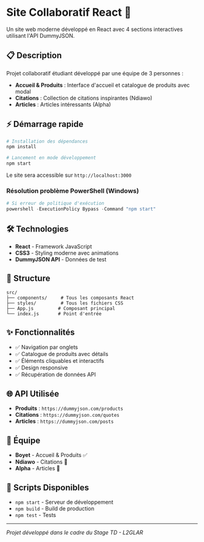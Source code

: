 # Site Collaboratif React 🚀

Un site web moderne développé en React avec 4 sections interactives utilisant l'API DummyJSON.

## 📋 Description

Projet collaboratif étudiant développé par une équipe de 3 personnes :
- **Accueil & Produits** : Interface d'accueil et catalogue de produits avec modal
- **Citations** : Collection de citations inspirantes (Ndiawo)
- **Articles** : Articles intéressants (Alpha)

## ⚡ Démarrage rapide

```bash
# Installation des dépendances
npm install

# Lancement en mode développement
npm start
```

Le site sera accessible sur `http://localhost:3000`

### Résolution problème PowerShell (Windows)
```powershell
# Si erreur de politique d'exécution
powershell -ExecutionPolicy Bypass -Command "npm start"
```

## 🛠️ Technologies

- **React** - Framework JavaScript
- **CSS3** - Styling moderne avec animations
- **DummyJSON API** - Données de test

## 📁 Structure

```
src/
├── components/     # Tous les composants React
├── styles/         # Tous les fichiers CSS
├── App.js         # Composant principal
└── index.js       # Point d'entrée
```

## ✨ Fonctionnalités

- ✅ Navigation par onglets
- ✅ Catalogue de produits avec détails
- ✅ Éléments cliquables et interactifs
- ✅ Design responsive
- ✅ Récupération de données API

## 🌐 API Utilisée

- **Produits** : `https://dummyjson.com/products`
- **Citations** : `https://dummyjson.com/quotes`
- **Articles** : `https://dummyjson.com/posts`

## 👥 Équipe

- **Boyet** - Accueil & Produits ✅
- **Ndiawo** - Citations 🚧
- **Alpha** - Articles 🚧

## 🚀 Scripts Disponibles

- `npm start` - Serveur de développement
- `npm build` - Build de production
- `npm test` - Tests

---

*Projet développé dans le cadre du Stage TD - L2GLAR*

